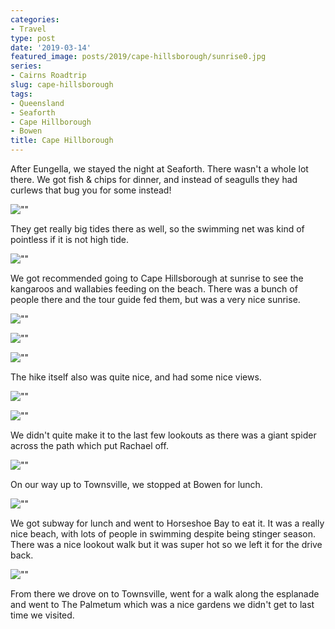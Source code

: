 ```yaml
---
categories:
- Travel
type: post
date: '2019-03-14'
featured_image: posts/2019/cape-hillsborough/sunrise0.jpg
series:
- Cairns Roadtrip
slug: cape-hillsborough
tags:
- Queensland
- Seaforth
- Cape Hillborough
- Bowen
title: Cape Hillborough
---
```


After Eungella, we stayed the night at Seaforth. There wasn't a whole lot there.
We got fish & chips for dinner, and instead of seagulls they had curlews that bug you for some instead!

![""](curlews.jpg)

They get really big tides there as well, so the swimming net was kind of pointless if it is not high tide.

![""](seaforth.jpg)

We got recommended going to Cape Hillsborough at sunrise to see the kangaroos and wallabies feeding on the beach. There was a bunch of people there and the tour guide fed them, but was a very nice sunrise.

![""](sunrise0.jpg)

![""](sunrise1.jpg)

![""](sunrise2.jpg)

The hike itself also was quite nice, and had some nice views.

![""](hike1.jpg)

![""](hike2.jpg)

We didn't quite make it to the last few lookouts as there was a giant spider across the path which put Rachael off.

![""](spider.jpg)

On our way up to Townsville, we stopped at Bowen for lunch.

![""](bowen-big-mango.jpg)

We got subway for lunch and went to Horseshoe Bay to eat it.
It was a really nice beach, with lots of people in swimming despite being stinger season. There was a nice lookout walk but it was super hot so we left it for the drive back.

![""](horseshoe-bay.jpg)

From there we drove on to Townsville, went for a walk along the esplanade and
went to The Palmetum which was a nice gardens we didn't get to last time we visited.
